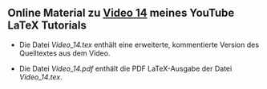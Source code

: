 ## Online Material zu [Video 14](https://youtu.be/8-7shxg0xG0) meines YouTube LaTeX Tutorials

- Die Datei *Video_14.tex* enthält eine erweiterte, kommentierte Version des Quelltextes aus dem Video.

- Die Datei *Video_14.pdf* enthält die PDF LaTeX-Ausgabe der Datei *Video_14.tex*. 

